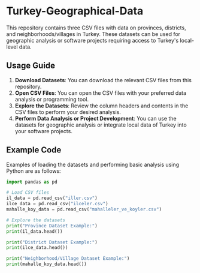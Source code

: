 # Turkey-Geographical-Data

This repository contains three CSV files with data on provinces, districts, and neighborhoods/villages in Turkey. These datasets can be used for geographic analysis or software projects requiring access to Turkey's local-level data.

## Usage Guide

1. **Download Datasets**: You can download the relevant CSV files from this repository.
2. **Open CSV Files**: You can open the CSV files with your preferred data analysis or programming tool.
3. **Explore the Datasets**: Review the column headers and contents in the CSV files to perform your desired analysis.
4. **Perform Data Analysis or Project Development**: You can use the datasets for geographic analysis or integrate local data of Turkey into your software projects.

## Example Code

Examples of loading the datasets and performing basic analysis using Python are as follows:

```python
import pandas as pd

# Load CSV files
il_data = pd.read_csv("iller.csv")
ilce_data = pd.read_csv("ilceler.csv")
mahalle_koy_data = pd.read_csv("mahalleler_ve_koyler.csv")

# Explore the datasets
print("Province Dataset Example:")
print(il_data.head())

print("District Dataset Example:")
print(ilce_data.head())

print("Neighborhood/Village Dataset Example:")
print(mahalle_koy_data.head())
